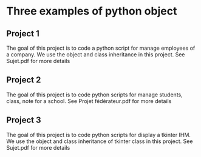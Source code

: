 # Three examples of python object

## Project 1

The goal of this project is to code a python script for manage employees of a company. We use the object and class inheritance in this project. See Sujet.pdf for more details

## Project 2

The goal of this project is to code python scripts for manage students, class, note for a school. See Projet fédérateur.pdf for more details

## Project 3

The goal of this project is to code python scripts for display a tkinter IHM. We use the object and class inheritance of tkinter class in this project. See Sujet.pdf for more details

